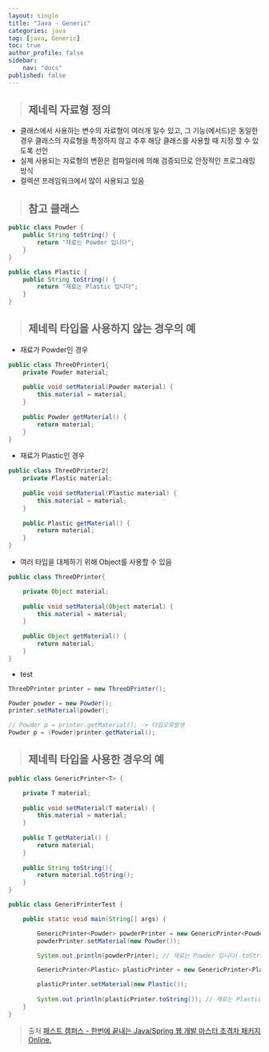 ```yaml
---
layout: single
title: "Java - Generic"
categories: java
tag: [java, Generic]
toc: true
author_profile: false
sidebar: 
    nav: "docs"
published: false
---
```


> ## 제네릭 자료형 정의
- 클래스에서 사용하는 변수의 자료형이 여러개 일수 있고, 그 기능(메서드)은 동일한 경우 클래스의 자료형을 특정하지 않고 추후 해당 클래스를 사용할 때 지정 할 수 있도록 선언
- 실제 사용되는 자료형의 변환은 컴파일러에 의해 검증되므로 안정적인 프로그래밍 방식
- 컬렉션 프레임워크에서 많이 사용되고 있음

> ## 참고 클래스


```java
public class Powder {
	public String toString() {
		return "재료는 Powder 입니다";
	}
}
```

```java
public class Plastic {
	public String toString() {
		return "재료는 Plastic 입니다";
	}
}
```

> ## 제네릭 타입을 사용하지 않는 경우의 예

- 재료가 Powder인 경우


```java
public class ThreeDPrinter1{
	private Powder material;
	
	public void setMaterial(Powder material) {
		this.material = material;
	}
	
	public Powder getMaterial() {
		return material;
	}
}
```


- 재료가 Plastic인 경우


```java
public class ThreeDPrinter2{
	private Plastic material;
	
	public void setMaterial(Plastic material) {
		this.material = material;
	}
	
	public Plastic getMaterial() {
		return material;
	}
}
```

- 여러 타입을 대체하기 위해 Object를 사용할 수 있음


```java
public class ThreeDPrinter{

	private Object material;
	
	public void setMaterial(Object material) {
		this.material = material;
	}
	
	public Object getMaterial() {
		return material;
	}
}
```

- test


```java
ThreeDPrinter printer = new ThreeDPrinter();

Powder powder = new Powder();
printer.setMaterial(powder);

// Powder p = printer.getMaterial(); -> 타입오류발생
Powder p = (Powder)printer.getMaterial();
```


> ## 제네릭 타입을 사용한 경우의 예

```java
public class GenericPrinter<T> {

	private T material;
	
	public void setMaterial(T material) {
		this.material = material;
	}
	
	public T getMaterial() {
		return material;
	}
	
	public String toString(){
		return material.toString();
	}
}
```

```java
public class GeneriPrinterTest {

	public static void main(String[] args) {

		GenericPrinter<Powder> powderPrinter = new GenericPrinter<Powder>();
		powderPrinter.setMaterial(new Powder());

		System.out.println(powderPrinter); // 재료는 Powder 입니다(.toString() 자동호출)

		GenericPrinter<Plastic> plasticPrinter = new GenericPrinter<Plastic>();

		plasticPrinter.setMaterial(new Plastic());
        
		System.out.println(plasticPrinter.toString()); // 재료는 Plastic 입니다(.toString() 자동호출)
	}
}
```

> 출처 [패스트 캠퍼스 - 한번에 끝내는 Java/Spring 웹 개발 마스터 초격차 패키지 Online.](https://fastcampus.co.kr/dev_online_javaend)